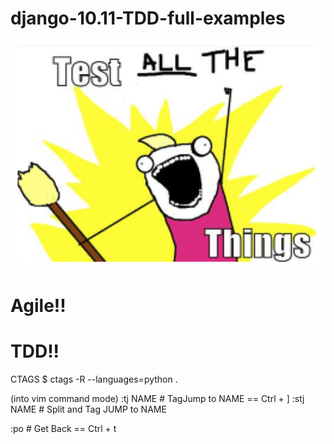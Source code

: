 # django-10.11-TDD-full-examples


<p align="left">
  <img src="./img/tdd.png" width="600"/>
</p>

# Agile!!
# TDD!!


CTAGS 
$ ctags -R --languages=python .


(into vim command mode)
:tj NAME   # TagJump to NAME      ==    Ctrl + ]
:stj NAME  # Split and Tag JUMP to NAME


:po # Get Back                    ==    Ctrl + t
